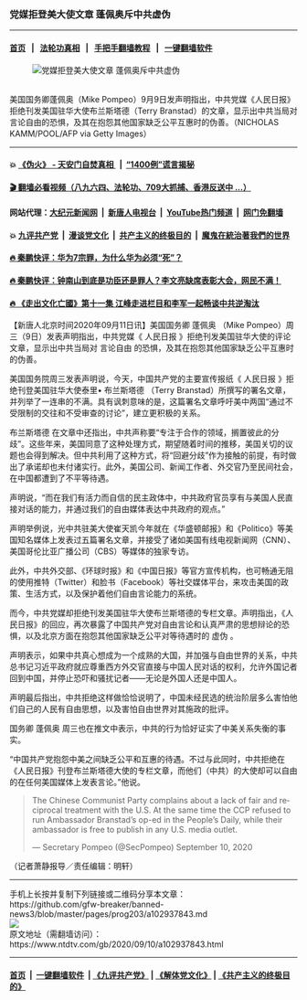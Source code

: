 ### 党媒拒登美大使文章 蓬佩奥斥中共虚伪
------------------------

#### [首页](https://github.com/gfw-breaker/banned-news3/blob/master/README.md) &nbsp;&nbsp;|&nbsp;&nbsp; [法轮功真相](https://github.com/begood0513/basic/blob/master/README.md)  &nbsp;&nbsp;|&nbsp;&nbsp; [手把手翻墙教程](https://github.com/gfw-breaker/guides/wiki)  &nbsp;&nbsp;|&nbsp;&nbsp; [一键翻墙软件](https://github.com/gfw-breaker/nogfw/blob/master/README.md)  



<div><div class="featured_image">
 <figure>
  <img alt="党媒拒登美大使文章 蓬佩奥斥中共虚伪" src="https://i.ntdtv.com/assets/uploads/2020/09/GettyImages-1228312391-800x450.jpg"/>
 </figure><br/>
 <span class="caption">
  美国国务卿蓬佩奥（Mike Pompeo）9月9日发声明指出，中共党媒《人民日报》拒绝刊发美国驻华大使布兰斯塔德（Terry Branstad）的文章，显示出中共当局对言论自由的恐惧，及其在抱怨其他国家缺乏公平互惠时的伪善。（NICHOLAS KAMM/POOL/AFP via Getty Images）
 </span>
</div>
</div><hr/>

#### 💥 [《伪火》 - 天安门自焚真相 ](http://141.164.51.119:10000/videos/blog/weihuo.html)&nbsp; |&nbsp; [“1400例”谎言揭秘  ](http://141.164.51.119:10000/videos/blog/jiexi1400.html)

#### [ 🎬  翻墙必看视频（八九六四、法轮功、709大抓捕、香港反送中 ...）](https://github.com/gfw-breaker/links/blob/master/banned.md)

#### 网站代理：[大纪元新闻网](http://167.172.10.89:10080/gb/) &nbsp;|&nbsp; [新唐人电视台](http://167.172.10.89:8808/gb/)  &nbsp;|&nbsp; [YouTube热门频道](http://158.247.203.241/youtube.html) &nbsp;|&nbsp; [网门免翻墙](http://158.247.203.241:11000/show.aspx?name=ogHome)

#### 💥 [九评共产党](http://141.164.51.119:10000/videos/res/jiuping/)&nbsp; |&nbsp; [漫谈党文化](http://141.164.51.119:10000/videos/res/mtdwh/)&nbsp; |&nbsp; [共产主义的终极目的](http://141.164.51.119:10000/videos/res/zjmd/)&nbsp; |&nbsp; [魔鬼在統治著我們的世界](http://141.164.51.119:10000/videos/res/TheSpecter/)  

#### [ 🔥  秦鹏快评：华为7宗罪，为什么华为必须“死”？](http://141.164.51.119:10000/videos/news/qp01.html)

#### [ 🔥  秦鹏快评：钟南山到底是功臣还是罪人？李文亮缺席表彰大会，网民不满！](http://141.164.51.119:10000/videos/news/qp02.html)

#### [ 🔥  《走出文化亡國》第十一集 江峰走进栏目和李军一起畅谈中共逆淘汰](http://141.164.51.119:10000/videos/news/../res/zcwhwg/index.html)

<div><div class="post_content" itemprop="articleBody">
 <p>
  【新唐人北京时间2020年09月11日讯】美国国务卿
  <ok href="https://www.ntdtv.com/gb/蓬佩奥.htm">
   蓬佩奥
  </ok>
  （Mike Pompeo）周三（9日）发表声明指出，中共党媒《
  <ok href="https://www.ntdtv.com/gb/人民日报.htm">
   人民日报
  </ok>
  》拒绝刊发美国驻华大使的评论文章，显示出中共当局对
  <ok href="https://www.ntdtv.com/gb/言论自由.htm">
   言论自由
  </ok>
  的恐惧，及其在抱怨其他国家缺乏公平互惠时的伪善。
 </p>
 <p>
  美国国务院周三发表声明说，今天，中国共产党的主要宣传报纸《
  <ok href="https://www.ntdtv.com/gb/人民日报.htm">
   人民日报
  </ok>
  》拒绝刊登美国驻华大使泰里•
  <ok href="https://www.ntdtv.com/gb/布兰斯塔德.htm">
   布兰斯塔德
  </ok>
  （Terry Branstad）所撰写的署名文章，并列举了一连串的不满。具有讽刺意味的是，这篇署名文章呼吁美中两国“通过不受限制的交往和不受审查的讨论”，建立更积极的关系。
 </p>
 <p>
  <ok href="https://www.ntdtv.com/gb/布兰斯塔德.htm">
   布兰斯塔德
  </ok>
  在文章中还指出，中共声称要“专注于合作的领域，搁置彼此的分歧”。这些年来，美国同意了这种处理方式，期望随着时间的推移，美国关切的议题也会得到解决。但中共利用了这种方式，将“回避分歧”作为接触的前提，有时做出了承诺却也未付诸实行。此外，美国公司、新闻工作者、外交官乃至民间社会，在中国都遭到了不平等待遇。
 </p>
 <p>
  声明说，“而在我们有活力而自信的民主政体中，中共政府官员享有与美国人民直接对话的能力，并通过我们的自由媒体表达中共政府的观点。”
 </p>
 <p>
  声明举例说，光中共驻美大使崔天凯今年就在《华盛顿邮报》和《Politico》等美国知名媒体上发表过五篇署名文章，并接受了诸如美国有线电视新闻网（CNN）、美国哥伦比亚广播公司（CBS）等媒体的独家专访。
 </p>
 <p>
  此外，中共外交部、《环球时报》和《中国日报》等官方宣传机构，也可畅通无阻的使用推特（Twitter）和脸书（Facebook）等社交媒体平台，来攻击美国的政策、生活方式，以及保护着他们自由言论能力的系统。
 </p>
 <p>
  而今，中共党媒却拒绝刊发美国驻华大使布兰斯塔德的专栏文章。声明指出，《人民日报》的回应，再次暴露了中国共产党对自由言论和认真严肃的思想辩论的恐惧，以及北京方面在抱怨其他国家缺乏公平对等待遇时的
  <ok href="https://www.ntdtv.com/gb/虚伪.htm">
   虚伪
  </ok>
  。
 </p>
 <p>
  声明表示，如果中共真心想成为一个成熟的大国，并加强与自由世界的关系，中共总书记习近平政府就应尊重西方外交官直接与中国人民对话的权利，允许外国记者回到中国，并停止恐吓和骚扰记者——无论是外国人还是中国人。
 </p>
 <p>
  声明最后指出，中共拒绝这样做恰恰说明了，中国未经民选的统治阶层多么害怕他们自己的人民有自由思想，以及害怕自由世界对其施政的批评。
 </p>
 <p>
  国务卿
  <ok href="https://www.ntdtv.com/gb/蓬佩奥.htm">
   蓬佩奥
  </ok>
  周三也在推文中表示，中共的行为恰好证实了中美关系失衡的事实。
 </p>
 <p>
  “中国共产党抱怨中美之间缺乏公平和互惠的待遇。不过与此同时，中共拒绝在《人民日报》刊登布兰斯塔德大使的专栏文章，而他们（中共）的大使却可以自由的在任何美国媒体上发表言论。”他说。
 </p>
 <blockquote class="twitter-tweet" data-dnt="true" data-width="500">
  <p dir="ltr" lang="en">
   The Chinese Communist Party complains about a lack of fair and reciprocal treatment with the U.S. At the same time the CCP refused to run Ambassador Branstad’s op-ed in the People’s Daily, while their ambassador is free to publish in any U.S. media outlet.
  </p>
  <p>
   — Secretary Pompeo (@SecPompeo)
   <ok href="https://twitter.com/SecPompeo/status/1303896227885518848?ref_src=twsrc%5Etfw">
    September 10, 2020
   </ok>
  </p>
 </blockquote>
 <p>
  <script async="" charset="utf-8" src="https://platform.twitter.com/widgets.js">
  </script>
 </p>
 <p>
  <p>
   （记者萧静报导／责任编辑：明轩）
  </p>
  <div class="single_ad">
  </div>
 </p>
</div>
</div>
<hr/>
手机上长按并复制下列链接或二维码分享本文章：<br/>
https://github.com/gfw-breaker/banned-news3/blob/master/pages/prog203/a102937843.md <br/>
<a href='https://github.com/gfw-breaker/banned-news3/blob/master/pages/prog203/a102937843.md'><img src='https://github.com/gfw-breaker/banned-news3/blob/master/pages/prog203/a102937843.md.png'/></a> <br/>
原文地址（需翻墙访问）：https://www.ntdtv.com/gb/2020/09/10/a102937843.html


------------------------
#### [首页](https://github.com/gfw-breaker/banned-news3/blob/master/README.md) &nbsp;|&nbsp; [一键翻墙软件](https://github.com/gfw-breaker/nogfw/blob/master/README.md) &nbsp;| [《九评共产党》](https://github.com/gfw-breaker/9ping.md/blob/master/README.md#九评之一评共产党是什么) | [《解体党文化》](https://github.com/gfw-breaker/jtdwh.md/blob/master/README.md) | [《共产主义的终极目的》](https://github.com/gfw-breaker/gczydzjmd.md/blob/master/README.md)


<img src='http://gfw-breaker.win/banned-news3/pages/prog203/a102937843.md' width='0px' height='0px'/>
